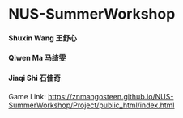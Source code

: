 # NUS-SummerWorkshop

#### Shuxin Wang 王舒心

#### Qiwen Ma 马绮雯

#### Jiaqi Shi 石佳奇



Game Link: https://znmangosteen.github.io/NUS-SummerWorkshop/Project/public_html/index.html